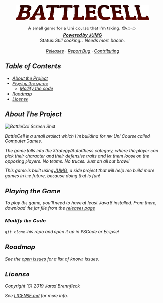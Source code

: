 <br />
<p align="center">
  <a href="https://github.com/TheBrenny/BattleCell">
    <img src="src\z5217759\brennfleck\jarod\battlecell\res\title.png" alt="BattleCell">
  </a>

  <p align="center">
    A small game for a Uni course that I'm taking. 😎👉👉
    <br />
    <a href="https://github.com/TheBrenny/JUMG-3.0"><strong><em>Powered by JUMG</em></strong></a>
	<br />
	Status: <em>Still cooking... Needs more bacon.<em>
    <br />
    <br />
    <a href="https://github.com/TheBrenny/BattleCell/releases">Releases</a>
    ·
    <a href="https://github.com/TheBrenny/BattleCell/issues">Report Bug</a>
    ·
    <a href="https://github.com/TheBrenny/BattleCell/master/CONTIBUTING.md">Contributing</a>
  </p>
</p>

## Table of Contents
* [About the Project](#about-the-project)
* [Playing the game](#playing-the-game)
  * [Modify the code](#modify-the-code)
* [Roadmap](#roadmap)
* [License](#license)

## About The Project
![BattleCell Screen Shot][product-screenshot]

BattleCell is a small project which I'm building for my Uni Course called _Computer Games_.

The game falls into the Strategy/AutoChess category, where the player can pick their character and their defensive traits and let them loose on the opposing players. No teams. No truces. Just an all out brawl!

This game is built using [JUMG](https://github.com/TheBrenny/JUMG-3.0), a side project that will help me build more games in the future, because doing that is fun!

## Playing the Game
To play the game, you'll need to have at least Java 8 installed. From there, download the jar file from the [releases page](https://github.com/TheBrenny/BattleCell/releases)

### Modify the Code
`git clone` this repo and open it up in VSCode or Eclipse!

## Roadmap
See the [open issues](https://github.com/TheBrenny/BattleCell/issues) for a list of known issues.

## License
Copyright (C) 2019 Jarod Brennfleck

See [LICENSE.md](https://github.com/TheBrenny/BattleCell/LICENSE.md) for more info.

<!-- MARKDOWN LINKS & IMAGES -->
[product-screenshot]: images/screenshot.png